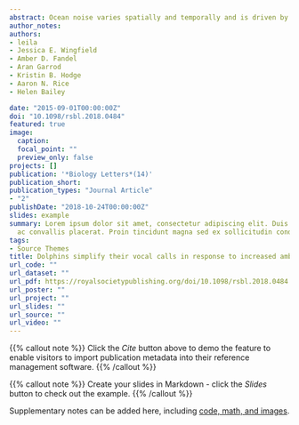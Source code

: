 ```yaml
---
abstract: Ocean noise varies spatially and temporally and is driven by natural and anthropogenic processes. Increased ambient noise levels can cause signal masking and communication impairment, affecting fitness and recruitment success. However, the effects of increasing ambient noise levels on marine species, such as marine mammals that primarily rely on sound for communication, are not well understood. We investigated the effects of concurrent ambient noise levels on social whistle calls produced by bottlenose dolphins (Tursiops truncatus) in the western North Atlantic. Elevated ambient noise levels were mainly caused by ship noise. Increases in ship noise, both within and below the dolphins' call bandwidth, resulted in higher dolphin whistle frequencies and a reduction in whistle contour complexity, an acoustic feature associated with individual identification. Consequently, the noise-induced simplification of dolphin whistles may reduce the information content in these acoustic signals and decrease effective communication, parent–offspring proximity or group cohesion.
author_notes:
authors:
- leila
- Jessica E. Wingfield
- Amber D. Fandel
- Aran Garrod
- Kristin B. Hodge
- Aaron N. Rice
- Helen Bailey

date: "2015-09-01T00:00:00Z"
doi: "10.1098/rsbl.2018.0484"
featured: true
image:
  caption: 
  focal_point: ""
  preview_only: false
projects: []
publication: '*Biology Letters*(14)'
publication_short: 
publication_types: "Journal Article"
- "2"
publishDate: "2018-10-24T00:00:00Z"
slides: example
summary: Lorem ipsum dolor sit amet, consectetur adipiscing elit. Duis posuere tellus
  ac convallis placerat. Proin tincidunt magna sed ex sollicitudin condimentum.
tags:
- Source Themes
title: Dolphins simplify their vocal calls in response to increased ambient noise
url_code: ""
url_dataset: ""
url_pdf: https://royalsocietypublishing.org/doi/10.1098/rsbl.2018.0484
url_poster: ""
url_project: ""
url_slides: ""
url_source: ""
url_video: ""
---
```


{{% callout note %}}
Click the *Cite* button above to demo the feature to enable visitors to import publication metadata into their reference management software.
{{% /callout %}}

{{% callout note %}}
Create your slides in Markdown - click the *Slides* button to check out the example.
{{% /callout %}}

Supplementary notes can be added here, including [code, math, and images](https://wowchemy.com/docs/writing-markdown-latex/).
